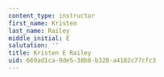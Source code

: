 ```yaml
---
content_type: instructor
first_name: Kristen
last_name: Railey
middle_initial: E
salutation: ''
title: Kristen E Railey
uid: 669ad1ca-9de5-38b8-b320-a4182c77cfc3
---
```

